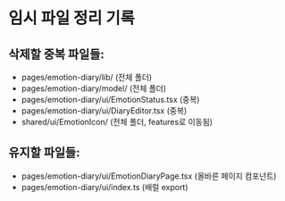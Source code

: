 # 임시 파일 정리 기록

## 삭제할 중복 파일들:
- pages/emotion-diary/lib/ (전체 폴더)
- pages/emotion-diary/model/ (전체 폴더)  
- pages/emotion-diary/ui/EmotionStatus.tsx (중복)
- pages/emotion-diary/ui/DiaryEditor.tsx (중복)
- shared/ui/EmotionIcon/ (전체 폴더, features로 이동됨)

## 유지할 파일들:
- pages/emotion-diary/ui/EmotionDiaryPage.tsx (올바른 페이지 컴포넌트)
- pages/emotion-diary/ui/index.ts (배럴 export)